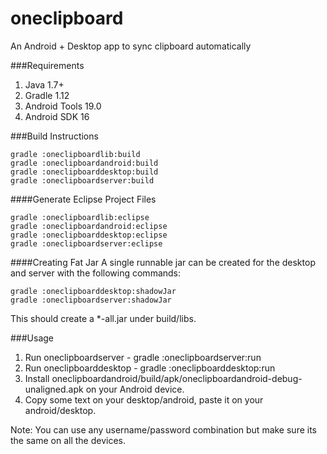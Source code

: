 oneclipboard
============

An Android + Desktop app to sync clipboard automatically

###Requirements
1. Java 1.7+
2. Gradle 1.12
3. Android Tools 19.0
4. Android SDK 16

###Build Instructions
```shell
gradle :oneclipboardlib:build
gradle :oneclipboardandroid:build
gradle :oneclipboarddesktop:build
gradle :oneclipboardserver:build
```

####Generate Eclipse Project Files
```shell
gradle :oneclipboardlib:eclipse
gradle :oneclipboardandroid:eclipse
gradle :oneclipboarddesktop:eclipse
gradle :oneclipboardserver:eclipse
```

####Creating Fat Jar
A single runnable jar can be created for the desktop and server with the following commands:
```shell
gradle :oneclipboarddesktop:shadowJar
gradle :oneclipboardserver:shadowJar
```
This should create a *-all.jar under build/libs.

###Usage
1. Run oneclipboardserver - gradle :oneclipboardserver:run
2. Run oneclipboarddesktop - gradle :oneclipboarddesktop:run
3. Install oneclipboardandroid/build/apk/oneclipboardandroid-debug-unaligned.apk on your Android device.
4. Copy some text on your desktop/android, paste it on your android/desktop.

Note: You can use any username/password combination but make sure its the same on all the devices.
